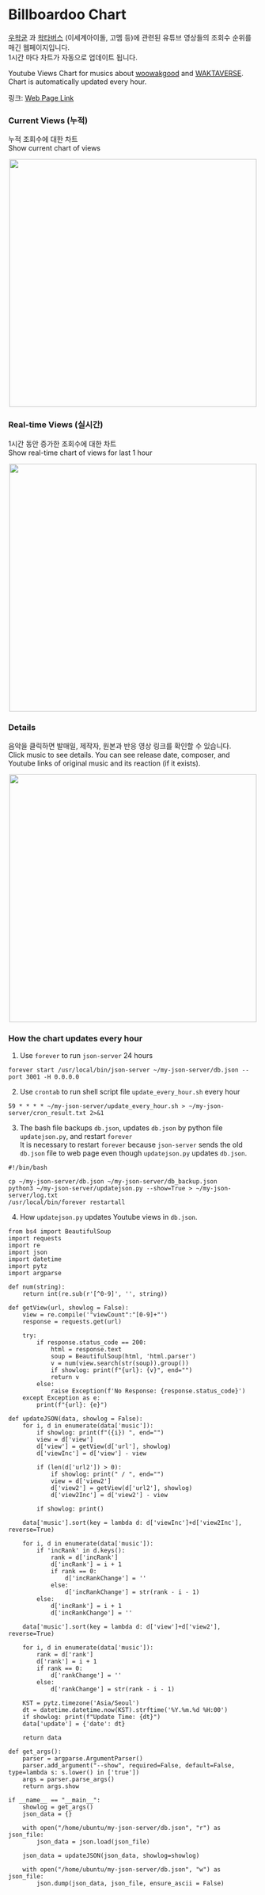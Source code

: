# Billboardoo Chart
[우왁굳](https://www.youtube.com/user/woowakgood) 과 [왁타버스](https://www.youtube.com/c/welshcorgimessi) (이세계아이돌, 고멤 등)에 관련된 유튜브 영상들의 조회수 순위를 매긴 웹페이지입니다.  
1시간 마다 차트가 자동으로 업데이트 됩니다.  
  
Youtube Views Chart for musics about [woowakgood](https://www.youtube.com/user/woowakgood) and [WAKTAVERSE](https://www.youtube.com/c/welshcorgimessi).  
Chart is automatically updated every hour.  
  
링크: [Web Page Link](http://138.2.119.187/#/)  

### Current Views (누적)
누적 조회수에 대한 차트  
Show current chart of views  
<p align="center">
  <img src="./screenshot/main.PNG" style="width:500px;"/>
</p>

### Real-time Views (실시간)
1시간 동안 증가한 조회수에 대한 차트  
Show real-time chart of views for last 1 hour  
<p align="center">
  <img src="./screenshot/realtime.PNG" style="width:500px;"/>
</p>

### Details
음악을 클릭하면 발매일, 제작자, 원본과 반응 영상 링크를 확인할 수 있습니다.  
Click music to see details. You can see release date, composer, and Youtube links of original music and its reaction (if it exists).  
<p align="center">
  <img src="./screenshot/main2.PNG" style="width:500px;"/>
</p>

### How the chart updates every hour
1. Use `forever` to run `json-server` 24 hours
```
forever start /usr/local/bin/json-server ~/my-json-server/db.json --port 3001 -H 0.0.0.0
```
2. Use `crontab` to run shell script file `update_every_hour.sh` every hour
```
59 * * * * ~/my-json-server/update_every_hour.sh > ~/my-json-server/cron_result.txt 2>&1
```
3. The bash file backups `db.json`, updates `db.json` by python file `updatejson.py`, and restart `forever`  
   It is necessary to restart `forever` because `json-server` sends the old `db.json` file to web page even though `updatejson.py` updates `db.json`.
```
#!/bin/bash

cp ~/my-json-server/db.json ~/my-json-server/db_backup.json
python3 ~/my-json-server/updatejson.py --show=True > ~/my-json-server/log.txt
/usr/local/bin/forever restartall
``` 
4. How `updatejson.py` updates Youtube views in `db.json`.
```
from bs4 import BeautifulSoup
import requests
import re
import json
import datetime
import pytz
import argparse

def num(string):
    return int(re.sub(r'[^0-9]', '', string))

def getView(url, showlog = False):
    view = re.compile('"viewCount":"[0-9]+"')
    response = requests.get(url)

    try:
        if response.status_code == 200:
            html = response.text
            soup = BeautifulSoup(html, 'html.parser')
            v = num(view.search(str(soup)).group())
            if showlog: print(f"{url}: {v}", end="")
            return v
        else:
            raise Exception(f'No Response: {response.status_code}')
    except Exception as e:
        print(f"{url}: {e}")

def updateJSON(data, showlog = False):
    for i, d in enumerate(data['music']):
        if showlog: print(f"({i}) ", end="")
        view = d['view']
        d['view'] = getView(d['url'], showlog)
        d['viewInc'] = d['view'] - view

        if (len(d['url2']) > 0):
            if showlog: print(" / ", end="")
            view = d['view2']
            d['view2'] = getView(d['url2'], showlog)
            d['view2Inc'] = d['view2'] - view

        if showlog: print()

    data['music'].sort(key = lambda d: d['viewInc']+d['view2Inc'], reverse=True)

    for i, d in enumerate(data['music']):
        if 'incRank' in d.keys():
            rank = d['incRank']
            d['incRank'] = i + 1
            if rank == 0:
                d['incRankChange'] = ''
            else:
                d['incRankChange'] = str(rank - i - 1)
        else:
            d['incRank'] = i + 1
            d['incRankChange'] = ''

    data['music'].sort(key = lambda d: d['view']+d['view2'], reverse=True)

    for i, d in enumerate(data['music']):
        rank = d['rank']
        d['rank'] = i + 1
        if rank == 0:
            d['rankChange'] = ''
        else:
            d['rankChange'] = str(rank - i - 1)

    KST = pytz.timezone('Asia/Seoul')
    dt = datetime.datetime.now(KST).strftime('%Y.%m.%d %H:00')
    if showlog: print(f"Update Time: {dt}")
    data['update'] = {'date': dt}

    return data

def get_args():
    parser = argparse.ArgumentParser()
    parser.add_argument("--show", required=False, default=False, type=lambda s: s.lower() in ['true'])
    args = parser.parse_args()
    return args.show

if __name__ == "__main__":
    showlog = get_args()
    json_data = {}

    with open("/home/ubuntu/my-json-server/db.json", "r") as json_file:
        json_data = json.load(json_file)

    json_data = updateJSON(json_data, showlog=showlog)

    with open("/home/ubuntu/my-json-server/db.json", "w") as json_file:
        json.dump(json_data, json_file, ensure_ascii = False)
```